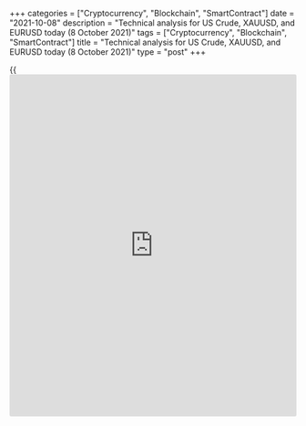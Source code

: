 +++
categories = ["Cryptocurrency", "Blockchain", "SmartContract"]
date = "2021-10-08"
description = "Technical analysis for US Crude, XAUUSD, and EURUSD today (8 October 2021)"
tags = ["Cryptocurrency", "Blockchain", "SmartContract"]
title = "Technical analysis for US Crude, XAUUSD, and EURUSD today (8 October 2021)"
type = "post"
+++

{{<iframe id="large-banner" src="https://www.bounty.group/#slide=21.0" width="100%" height="600" scrolling="no" style="border: 0px solid rgb(216, 221, 230); border-radius: 3px;">}}

2021-10-08

2021-10-08

Short-term analysis for oil, gold, and EURUSD for 08.10.2021Alex
Rodionov

I welcome my fellow traders! I have made a price forecast for US Crude,
XAUUSD, and EURUSD using a combination of margin zones methodology and
technical analysis. Based on the market analysis, I suggest entry
signals for intraday traders.

The short-term oil uptrend resumed yesterday at the US trading session.

The article covers the following subjects:

## Oil price forecast for today: USCrude analysis

The short-term oil uptrend resumed yesterday at the US trading session
after a strong decline at the European session. As a result, the
Intermediary Zone 77.54 - 77.28 was broken out. Now the target for
purchases is the upper Target Zone 80.34 - 79.83.

It is quite possible that a wide sideways trend will be formed between
levels 79.44 and 75.47. Therefore, it is possible to consider short
trades aggressively near the resistance level.

As for further growth, buyers need to consolidate the price above level
80.35. In this case, the next target will be the Gold Zone 82.64 -
82.38.

### [USCrude][1] trading ideas for today:

Aggressive: Sell according to the PriceAction pattern in the level of
79.44. TakeProfit: 75.47. StopLoss: according to the pattern rules.

* * *

## Gold price forecast for today: XAUUSD analysis

Gold continues to trade between two strong levels. Above, Target zone
1767 - 1763 serves as the resistance. Below the support is the
Intermediary Zone 1751 - 1749.

Yesterday there was an opportunity to sell the precious metal in the
level of 1764 with the target of 1747. These trades should be at
breakeven on hold. After reaching the target, see if sellers can
consolidate the price below level 1747. If successful, the short-term
trend will reverse down, and the target for new sales will be the Target
Zone 1733 - 1729.

An alternative scenario suggests a breakout of the resistance level of
1764, moving to the next level of 1769 and price consolidation above. In
this case, the trend will continue, and the Gold Zone 1786 - 1784 will
serve as the target for purchases.

### [XAUUSD][2] trading ideas for today:

  1. Hold sell trades entered in the zone of level 1765. TakeProfit: 1747. StopLoss: at breakeven.

  2. Buy when level 1769 is broken out. TakeProfit: Gold Zone 1786 - 1784. StopLoss: 1764.

* * *

## Euro/Dollar forecast for today: EURUSD analysis

A short-term euro downtrend continues. Now the bears are trying to break
out the Target Zone 2 1.1557 - 1.1539. If successful, the next target
will be Gold Zone 2 1.1469 - 1.1460. A breakout of level 1.1537 is
required to enter sales.

In case of a trend reversal, the price will rise to the Additional Zone
1.1577 - 1.1569 and break it out. Then it will be possible to join
buyers and hold long trades to the Intermediary Zone 1.1626 - 1.1617. A
signal to enter will be a breakout of level 1.1577.

### [EURUSD][3] trading ideas for today:

  1. Aggressive: sell when level 1.1537 is broken out. TakeProfit: Gold Zone 2 1.1469 - 1.1460. StopLoss: 1.1552.

  2. Aggressive: buy when level 1.1577 is broken out. TakeProfit: Intermediary Zone 1.1626 - 1.1617. StopLoss: 1.1557.

* * *

P.S. Did you like my article? Share it in social networks: it will be
the best “thank you" :)

Ask me questions and comment below. I’ll be glad to answer your
questions and give necessary explanations.

 **Useful links:**

  * I recommend trying to trade with a reliable broker [here][4]. The system allows you to trade by yourself or copy successful traders from all across the globe.
  * Use my promo-code BLOG for getting deposit bonus 50% on LiteForex platform. Just enter this code in the appropriate field while [depositing][5] your trading account.
  * Telegram chat for traders: <t.me/liteforexengchat>. We are sharing the signals and trading experience
  * Telegram channel with high-quality analytics, Forex reviews, training articles, and other useful things for traders <t.me/liteforex>

## Price chart of USCrude in real time mode

The content of this article reflects the author’s opinion and does not
necessarily reflect the official position of LiteForex. The material
published on this page is provided for informational purposes only and
should not be considered as the provision of investment advice for the
purposes of Directive 2004/39/EC.

Rate this article:

{{value}}

( {{count}} {{title}} )

   1. my.liteforex.com/trading?type=oil
   2. my.liteforex.com/trading/chart?symbol=XAUUSD&returnUrl=true
   3. my.liteforex.com/trading/chart?symbol=EURUSD&returnUrl=true
   4. my.liteforex.com/?category=analysts-opinions&slug=short-term-analysis-for-oil-gold-and-eurusd-for-08102021&openPopup=%2Fregistration%2Fpopup&utm_source=blog&utm_medium=article&utm_campaign=bonus
   5. my.liteforex.com/deposit/?category=analysts-opinions&slug=short-term-analysis-for-oil-gold-and-eurusd-for-08102021&promo_code=BLOG&utm_source=blog&utm_medium=article&utm_campaign=bonus